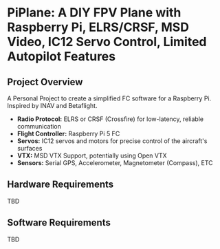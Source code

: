 # PiPlane: A DIY FPV Plane with Raspberry Pi, ELRS/CRSF, MSD Video, IC12 Servo Control, Limited Autopilot Features

## Project Overview

A Personal Project to create a simplified FC software for a Raspberry Pi. Inspired by INAV and Betaflight.

- **Radio Protocol:** ELRS or CRSF (Crossfire) for low-latency, reliable communication
- **Flight Controller:** Raspberry Pi 5 FC
- **Servos:** IC12 servos and motors for precise control of the aircraft's surfaces
- **VTX:** MSD VTX Support, potentially using Open VTX
- **Sensors:** Serial GPS, Accelerometer, Magnetometer (Compass), ETC 

## Hardware Requirements
TBD
## Software Requirements
TBD
